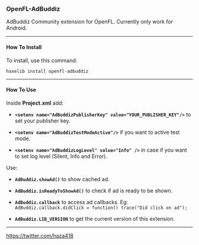 ### OpenFL-AdBuddiz

AdBuddiz Community extension for OpenFL. Currently only work for Android.

________________________________________________________

#### How To Install

To install, use this command:

`haxelib install openfl-adbuddiz`
________________________________________________________

#### How To Use

Inside **Project.xml** add:

- **`<setenv name="AdBuddizPublisherKey" value="YOUR_PUBLISHER_KEY"/>`** to set your publisher key.

- **`<setenv name="AdBuddizTestModeActive"/>`** if you want to active test mode.

- **`<setenv name="AdBuddizLogLevel" value="Info" />`** in case if you want to set log level (Silent, Info and Error).

Use:

- **`AdBuddiz.showAd()`** to show cached ad.

- **`AdBuddiz.isReadyToShowAd()`** to check if ad is ready to be shown.

- **`AdBuddiz.callback`** to access ad callbacks. Eg: `AdBuddiz.callback.didClick = function() trace("Did click on ad");`

- **`AdBuddiz.LIB_VERSION`** to get the current version of this extension.

________________________________________________________


https://twitter.com/haza418
	
